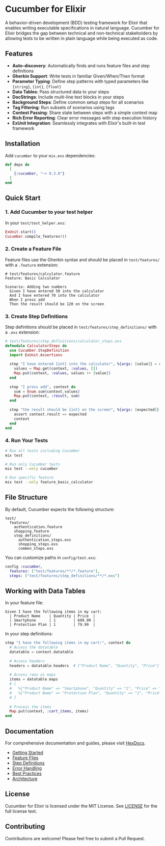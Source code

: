# Cucumber for Elixir

A behavior-driven development (BDD) testing framework for Elixir that enables writing executable specifications in natural language. Cucumber for Elixir bridges the gap between technical and non-technical stakeholders by allowing tests to be written in plain language while being executed as code.

## Features

- **Auto-discovery**: Automatically finds and runs feature files and step definitions
- **Gherkin Support**: Write tests in familiar Given/When/Then format
- **Parameter Typing**: Define step patterns with typed parameters like `{string}`, `{int}`, `{float}`
- **Data Tables**: Pass structured data to your steps
- **DocStrings**: Include multi-line text blocks in your steps
- **Background Steps**: Define common setup steps for all scenarios
- **Tag Filtering**: Run subsets of scenarios using tags
- **Context Passing**: Share state between steps with a simple context map
- **Rich Error Reporting**: Clear error messages with step execution history
- **ExUnit Integration**: Seamlessly integrates with Elixir's built-in test framework

## Installation

Add `cucumber` to your `mix.exs` dependencies:

```elixir
def deps do
  [
    {:cucumber, "~> 0.3.0"}
  ]
end
```

## Quick Start

### 1. Add Cucumber to your test helper

In your `test/test_helper.exs`:

```elixir
ExUnit.start()
Cucumber.compile_features!()
```

### 2. Create a Feature File

Feature files use the Gherkin syntax and should be placed in `test/features/` with a `.feature` extension:

```gherkin
# test/features/calculator.feature
Feature: Basic Calculator

Scenario: Adding two numbers
  Given I have entered 50 into the calculator
  And I have entered 70 into the calculator
  When I press add
  Then the result should be 120 on the screen
```

### 3. Create Step Definitions

Step definitions should be placed in `test/features/step_definitions/` with a `.exs` extension:

```elixir
# test/features/step_definitions/calculator_steps.exs
defmodule CalculatorSteps do
  use Cucumber.StepDefinition
  import ExUnit.Assertions
  
  step "I have entered {int} into the calculator", %{args: [value]} = context do
    values = Map.get(context, :values, [])
    Map.put(context, :values, values ++ [value])
  end
  
  step "I press add", context do
    sum = Enum.sum(context.values)
    Map.put(context, :result, sum)
  end
  
  step "the result should be {int} on the screen", %{args: [expected]} = context do
    assert context.result == expected
    context
  end
end
```

### 4. Run Your Tests

```bash
# Run all tests including Cucumber
mix test

# Run only Cucumber tests
mix test --only cucumber

# Run specific feature
mix test --only feature_basic_calculator
```

## File Structure

By default, Cucumber expects the following structure:

```
test/
  features/
    authentication.feature
    shopping.feature
    step_definitions/
      authentication_steps.exs
      shopping_steps.exs
      common_steps.exs
```

You can customize paths in `config/test.exs`:

```elixir
config :cucumber,
  features: ["test/features/**/*.feature"],
  steps: ["test/features/step_definitions/**/*.exs"]
```

## Working with Data Tables

In your feature file:
```gherkin
Given I have the following items in my cart:
  | Product Name    | Quantity | Price  |
  | Smartphone      | 1        | 699.99 |
  | Protection Plan | 1        | 79.99  |
```

In your step definitions:
```elixir
step "I have the following items in my cart:", context do
  # Access the datatable
  datatable = context.datatable
  
  # Access headers
  headers = datatable.headers  # ["Product Name", "Quantity", "Price"]
  
  # Access rows as maps
  items = datatable.maps
  # [
  #   %{"Product Name" => "Smartphone", "Quantity" => "1", "Price" => "699.99"},
  #   %{"Product Name" => "Protection Plan", "Quantity" => "1", "Price" => "79.99"}
  # ]
  
  # Process the items
  Map.put(context, :cart_items, items)
end
```

## Documentation

For comprehensive documentation and guides, please visit [HexDocs](https://hexdocs.pm/cucumber).

- [Getting Started](https://hexdocs.pm/cucumber/getting_started.html)
- [Feature Files](https://hexdocs.pm/cucumber/feature_files.html)
- [Step Definitions](https://hexdocs.pm/cucumber/step_definitions.html)
- [Error Handling](https://hexdocs.pm/cucumber/error_handling.html)
- [Best Practices](https://hexdocs.pm/cucumber/best_practices.html)
- [Architecture](https://hexdocs.pm/cucumber/architecture.html)

## License

Cucumber for Elixir is licensed under the MIT License. See [LICENSE](LICENSE) for the full license text.

## Contributing

Contributions are welcome! Please feel free to submit a Pull Request.